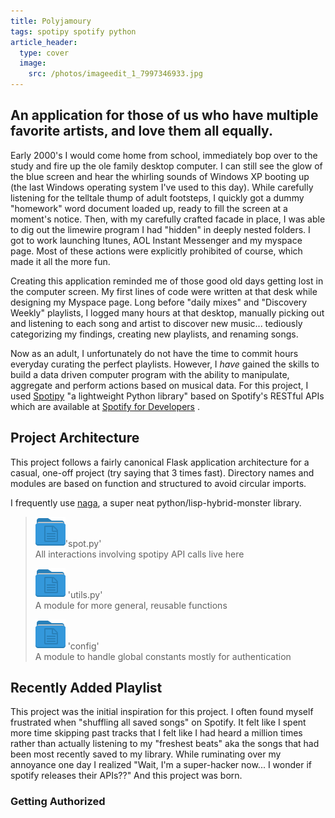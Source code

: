 ```yaml
---
title: Polyjamoury
tags: spotipy spotify python
article_header:
  type: cover
  image:
    src: /photos/imageedit_1_7997346933.jpg
---
```


## An application for those of us who have multiple favorite artists, and love them all equally.

Early 2000's I would come home from school, immediately bop over to the study and fire up the ole family desktop computer.
I can still see the glow of the blue screen and hear the whirling sounds of Windows XP booting up (the last Windows operating system I've used to this day).
While carefully listening for the telltale thump of adult footsteps, I quickly got a dummy "homework" word document loaded up, ready to fill the screen
at a moment's notice. Then, with my carefully crafted facade in place, I was able to dig out the limewire program I had "hidden" in deeply nested folders. I
got to work launching Itunes, AOL Instant Messenger and my myspace page. Most of these actions were explicitly prohibited of course, which made it all the
more fun.

Creating this application reminded me of those good old days getting lost in the computer screen. My first lines of code were written at that desk
while designing my Myspace page. Long before "daily mixes" and "Discovery Weekly" playlists, I logged many hours at that desktop, manually picking out
and listening to each song and artist to discover new music... tediously categorizing my findings, creating new playlists, and renaming songs.

Now as an adult, I unfortunately do not have the time to commit hours everyday curating the perfect playlists. However, I *have* gained the skills to build a data driven 
computer program with the ability to manipulate, aggregate and perform actions based on musical data. For this project, I used [Spotipy](https://spotipy.readthedocs.io/en/latest/?highlight=delete#spotipy.client.Spotify.current_user_saved_tracks_delete)
"a lightweight Python library" based on Spotify's RESTful APIs which are available at [Spotify for Developers](https://developer.spotify.com) .

## Project Architecture 

This project follows a fairly canonical Flask application architecture for a casual, one-off project (try saying that 3 times fast).
Directory names and modules are based on function and structured to avoid circular imports. 

I frequently use [naga](https://github.com/jjtolton/naga), a super neat python/lisp-hybrid-monster library.  
 
>![folder](/photos/Paomedia-Small-N-Flat-Folder-document.svg)'spot.py'  
>All interactions involving spotipy API calls live here  
>
>![folder](/photos/Paomedia-Small-N-Flat-Folder-document.svg) 'utils.py'  
>A module for more general, reusable functions  
>
>![folder](/photos/Paomedia-Small-N-Flat-Folder-document.svg) 'config'  
>A module to handle global constants mostly for authentication

## Recently Added Playlist
This project was the initial inspiration for this project. I often found myself frustrated when "shuffling all saved songs" on Spotify.
It felt like I spent more time skipping past tracks that I felt like I had heard a million times rather than actually listening to my "freshest beats" aka
the songs that had been most recently saved to my library. While ruminating over my annoyance one day I realized "Wait, I'm a super-hacker now...
I wonder if spotify releases their APIs??" And this project was born.

### Getting Authorized

<!--more-->